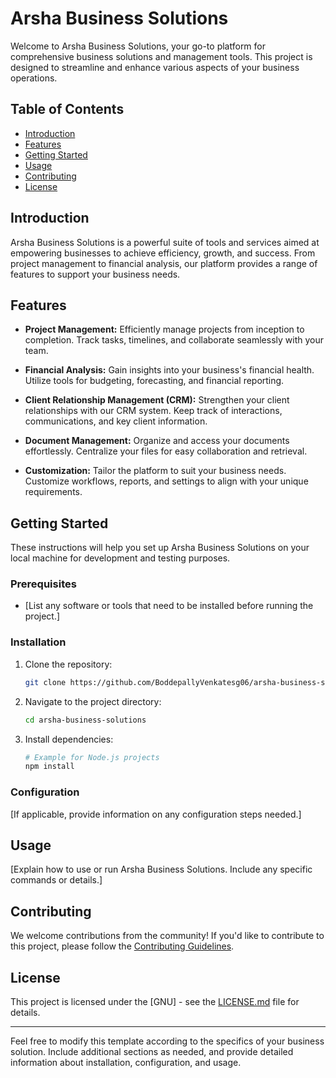 # Arsha Business Solutions

Welcome to Arsha Business Solutions, your go-to platform for comprehensive business solutions and management tools. This project is designed to streamline and enhance various aspects of your business operations.

## Table of Contents

- [Introduction](#introduction)
- [Features](#features)
- [Getting Started](#getting-started)
- [Usage](#usage)
- [Contributing](#contributing)
- [License](#license)

## Introduction

Arsha Business Solutions is a powerful suite of tools and services aimed at empowering businesses to achieve efficiency, growth, and success. From project management to financial analysis, our platform provides a range of features to support your business needs.

## Features

- **Project Management:** Efficiently manage projects from inception to completion. Track tasks, timelines, and collaborate seamlessly with your team.

- **Financial Analysis:** Gain insights into your business's financial health. Utilize tools for budgeting, forecasting, and financial reporting.

- **Client Relationship Management (CRM):** Strengthen your client relationships with our CRM system. Keep track of interactions, communications, and key client information.

- **Document Management:** Organize and access your documents effortlessly. Centralize your files for easy collaboration and retrieval.

- **Customization:** Tailor the platform to suit your business needs. Customize workflows, reports, and settings to align with your unique requirements.

## Getting Started

These instructions will help you set up Arsha Business Solutions on your local machine for development and testing purposes.

### Prerequisites

- [List any software or tools that need to be installed before running the project.]

### Installation

1. Clone the repository:

   ```bash
   git clone https://github.com/BoddepallyVenkatesg06/arsha-business-solutions.git
   ```

2. Navigate to the project directory:

   ```bash
   cd arsha-business-solutions
   ```

3. Install dependencies:

   ```bash
   # Example for Node.js projects
   npm install
   ```

### Configuration

[If applicable, provide information on any configuration steps needed.]

## Usage

[Explain how to use or run Arsha Business Solutions. Include any specific commands or details.]

## Contributing

We welcome contributions from the community! If you'd like to contribute to this project, please follow the [Contributing Guidelines](CONTRIBUTING.md).

## License

This project is licensed under the [GNU] - see the [LICENSE.md](LICENSE.md) file for details.

---

Feel free to modify this template according to the specifics of your business solution. Include additional sections as needed, and provide detailed information about installation, configuration, and usage.
